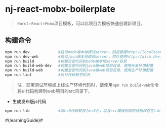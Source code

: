 ﻿nj-react-mobx-boilerplate
====

> `NornJ`+`React`+`Mobx`项目模板，可以此项目为模板快速创建新项目。

## 构建命令

```sh
npm run dev             #启动node端本地调试server，然后使用http://localhost:3021访问页面
npm run dev-web         #启动java端本地调试server，然后使用http://aicm.dev.jd.com:3021访问页面
npm run build           #构建全部代码到node端本地server目录
npm run build-web-dev   #构建全部代码到java端web项目目录，使用开发环境配置
npm run build-web       #构建全部代码到java端web项目目录，使用生产环境配置
npm run lint            #执行代码规范检测
```

> 注：部署测试环境或上线生产环境代码时，请使用`npm run build-web`命令将ui代码构建到web项目的src目录下。

* 生成发布版js代码

```sh
npm run lib             #将es6代码转换为es5后，以与src模板相同的结构保存在lib目录
```

#{learningGuide}#